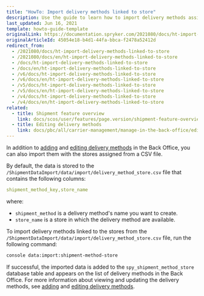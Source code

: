 ```yaml
---
title: "HowTo: Import delivery methods linked to store"
description: Use the guide to learn how to import delivery methods assigned to specific stores in the Back Office.
last_updated: Jun 16, 2021
template: howto-guide-template
originalLink: https://documentation.spryker.com/2021080/docs/ht-import-delivery-methods-linked-to-store
originalArticleId: 45054e18-b4d1-44fa-bbca-f2478a52412d
redirect_from:
  - /2021080/docs/ht-import-delivery-methods-linked-to-store
  - /2021080/docs/en/ht-import-delivery-methods-linked-to-store
  - /docs/ht-import-delivery-methods-linked-to-store
  - /docs/en/ht-import-delivery-methods-linked-to-store
  - /v6/docs/ht-import-delivery-methods-linked-to-store
  - /v6/docs/en/ht-import-delivery-methods-linked-to-store
  - /v5/docs/ht-import-delivery-methods-linked-to-store
  - /v5/docs/en/ht-import-delivery-methods-linked-to-store
  - /v4/docs/ht-import-delivery-methods-linked-to-store
  - /v4/docs/en/ht-import-delivery-methods-linked-to-store
related:
  - title: Shipment feature overview
    link: docs/scos/user/features/page.version/shipment-feature-overview.html
  - title: Editing delivery methods
    link: docs/pbc/all/carrier-management/manage-in-the-back-office/edit-delivery-methods.html
---
```


In addition to [adding](/docs/pbc/all/carrier-management/manage-in-the-back-office/add-delivery-methods.html) and [editing delivery methods](/docs/pbc/all/carrier-management/manage-in-the-back-office/edit-delivery-methods.html) in the Back Office, you can also import them with the stores assigned from a CSV file.

By default, the data is stored to the `/ShipmentDataImport/data/import/delivery_method_store.csv` file that contains the following columns:

```yaml
shipment_method_key,store_name
```

where:
* `shipment_method` is a delivery method's name you want to create.
* `store_name` is a store in which the delivery method are available.

To import delivery methods linked to the stores from the `/ShipmentDataImport/data/import/delivery_method_store.csv` file, run the following command:

```bash
console data:import:shipment-method-store
```

If successful, the imported data is added to the `spy_shipment_method_store` database table and appears on the list of delivery methods in the Back Office. For more information about viewing and updating the delivery methods, see [adding](/docs/pbc/all/carrier-management/manage-in-the-back-office/add-delivery-methods.html) and [editing delivery methods](/docs/pbc/all/carrier-management/manage-in-the-back-office/edit-delivery-methods.html).
